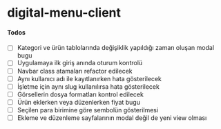 # digital-menu-client

#### Todos

- [ ] Kategori ve ürün tablolarında değişiklik yapıldığı zaman oluşan modal bugu
- [ ] Uygulamaya ilk giriş anında oturum kontrolü
- [ ] Navbar class atamaları refactor edilecek
- [ ] Aynı kullanıcı adı ile kayıtlanırken hata gösterilecek
- [ ] İşletme için aynı slug kullanılırsa hata gösterilecek
- [ ] Görsellerin dosya formatları kontrol edilecek
- [ ] Ürün eklerken veya düzenlerken fiyat bugu
- [ ] Seçilen para birimine göre sembolün gösterilmesi
- [ ] Ekleme ve düzenleme sayfalarının modal değil de yeni view olması